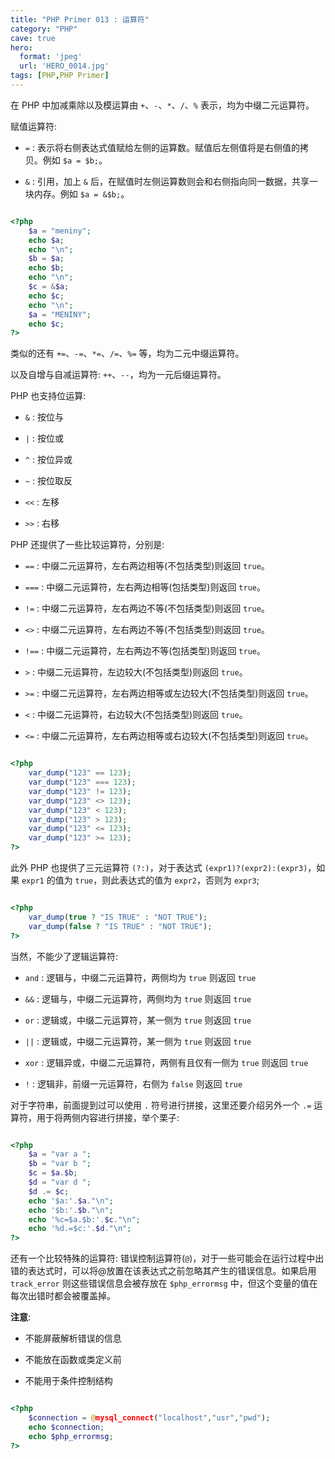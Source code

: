 ```yaml
---
title: "PHP Primer 013 : 运算符"
category: "PHP"
cave: true
hero:
  format: 'jpeg'
  url: 'HERO_0014.jpg'
tags: [PHP,PHP Primer]
---
```

在 PHP 中加减乘除以及模运算由 `+`、`-`、`*`、`/`、`%` 表示，均为中缀二元运算符。

赋值运算符:

* `=` : 表示将右侧表达式值赋给左侧的运算数。赋值后左侧值将是右侧值的拷贝。例如 `$a = $b;`。

* `&` : 引用，加上 `&` 后，在赋值时左侧运算数则会和右侧指向同一数据，共享一块内存。例如 `$a = &$b;`。

```php

<?php 
	$a = "meniny";
	echo $a;
	echo "\n";
	$b = $a;
	echo $b;
	echo "\n";
	$c = &$a;
	echo $c;
	echo "\n";
	$a = "MENINY";
	echo $c;
?>

```

类似的还有 `+=`、`-=`、`*=`、`/=`、`%=` 等，均为二元中缀运算符。

以及自增与自减运算符: `++`、`--`，均为一元后缀运算符。

PHP 也支持位运算:

* `&` : 按位与

* `|` : 按位或

* `^` : 按位异或

* `~` : 按位取反

* `<<` : 左移

* `>>` : 右移

PHP 还提供了一些比较运算符，分别是:

* `==` : 中缀二元运算符，左右两边相等(不包括类型)则返回 `true`。

* `===` : 中缀二元运算符，左右两边相等(包括类型)则返回 `true`。

* `!=` : 中缀二元运算符，左右两边不等(不包括类型)则返回 `true`。

* `<>` : 中缀二元运算符，左右两边不等(不包括类型)则返回 `true`。

* `!==` : 中缀二元运算符，左右两边不等(包括类型)则返回 `true`。

* `>` : 中缀二元运算符，左边较大(不包括类型)则返回 `true`。

* `>=` : 中缀二元运算符，左右两边相等或左边较大(不包括类型)则返回 `true`。

* `<` : 中缀二元运算符，右边较大(不包括类型)则返回 `true`。

* `<=` : 中缀二元运算符，左右两边相等或右边较大(不包括类型)则返回 `true`。

```php

<?php 
	var_dump("123" == 123);
	var_dump("123" === 123);
	var_dump("123" != 123);
	var_dump("123" <> 123);
	var_dump("123" < 123);
	var_dump("123" > 123);
	var_dump("123" <= 123);
	var_dump("123" >= 123);
?>

```

此外 PHP 也提供了三元运算符 `(?:)`，对于表达式 `(expr1)?(expr2):(expr3)`，如果 `expr1` 的值为 `true`，则此表达式的值为 `expr2`，否则为 `expr3`;

```php

<?php 
	var_dump(true ? "IS TRUE" : "NOT TRUE");
	var_dump(false ? "IS TRUE" : "NOT TRUE");
?>

```

当然，不能少了逻辑运算符:

* `and` : 逻辑与，中缀二元运算符，两侧均为 `true` 则返回 `true`

* `&&` : 逻辑与，中缀二元运算符，两侧均为 `true` 则返回 `true`

* `or` : 逻辑或，中缀二元运算符，某一侧为 `true` 则返回 `true`

* `||` : 逻辑或，中缀二元运算符，某一侧为 `true` 则返回 `true`

* `xor` : 逻辑异或，中缀二元运算符，两侧有且仅有一侧为 `true` 则返回 `true`

* `!` : 逻辑非，前缀一元运算符，右侧为 `false` 则返回 `true`

对于字符串，前面提到过可以使用 `.` 符号进行拼接，这里还要介绍另外一个 `.=` 运算符，用于将两侧内容进行拼接，举个栗子:

```php

<?php 
	$a = "var a ";
	$b = "var b ";
	$c = $a.$b;
	$d = "var d ";
	$d .= $c;
	echo '$a:'.$a."\n";
	echo '$b:'.$b."\n";
	echo '%c=$a.$b:'.$c."\n";
	echo '%d.=$c:'.$d."\n";
?>

```

还有一个比较特殊的运算符: 错误控制运算符(`@`)，对于一些可能会在运行过程中出错的表达式时，可以将@放置在该表达式之前忽略其产生的错误信息。如果启用 `track_error` 则这些错误信息会被存放在 `$php_errormsg` 中，但这个变量的值在每次出错时都会被覆盖掉。

**注意**: 

* 不能屏蔽解析错误的信息

* 不能放在函数或类定义前

* 不能用于条件控制结构

```php

<?php 
	$connection = @mysql_connect("localhost","usr","pwd");
	echo $connection;
	echo $php_errormsg;
?>

```







